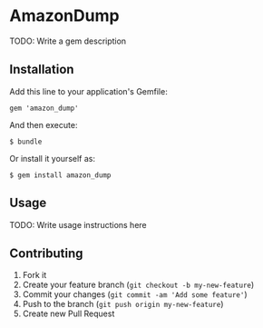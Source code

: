 # AmazonDump

TODO: Write a gem description

## Installation

Add this line to your application's Gemfile:

    gem 'amazon_dump'

And then execute:

    $ bundle

Or install it yourself as:

    $ gem install amazon_dump

## Usage

TODO: Write usage instructions here

## Contributing

1. Fork it
2. Create your feature branch (`git checkout -b my-new-feature`)
3. Commit your changes (`git commit -am 'Add some feature'`)
4. Push to the branch (`git push origin my-new-feature`)
5. Create new Pull Request
